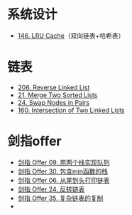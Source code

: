 
```toc
```

# 系统设计
- [146. LRU Cache](https://leetcode.cn/problems/lru-cache/)（双向链表+哈希表）


# 链表
- [206. Reverse Linked List](https://leetcode.cn/problems/reverse-linked-list/)
- [21. Merge Two Sorted Lists](https://leetcode.cn/problems/merge-two-sorted-lists/)
- [24. Swap Nodes in Pairs](https://leetcode.cn/problems/swap-nodes-in-pairs/)
- [160. Intersection of Two Linked Lists](https://leetcode.cn/problems/intersection-of-two-linked-lists/)


# 剑指offer
-  [剑指 Offer 09. 用两个栈实现队列](https://leetcode.cn/problems/yong-liang-ge-zhan-shi-xian-dui-lie-lcof/)
- [剑指 Offer 30. 包含min函数的栈](https://leetcode.cn/problems/bao-han-minhan-shu-de-zhan-lcof/)
- [剑指 Offer 06. 从尾到头打印链表](https://leetcode.cn/problems/cong-wei-dao-tou-da-yin-lian-biao-lcof/?envType=study-plan&id=lcof&plan=lcof&plan_progress=ys1khd7)
- [剑指 Offer 24. 反转链表](https://leetcode.cn/problems/fan-zhuan-lian-biao-lcof/?envType=study-plan&id=lcof&plan=lcof&plan_progress=ys1khd7)
- [剑指 Offer 35. 复杂链表的复制](https://leetcode.cn/problems/fu-za-lian-biao-de-fu-zhi-lcof/?envType=study-plan&id=lcof&plan=lcof&plan_progress=ys1khd7)
- 